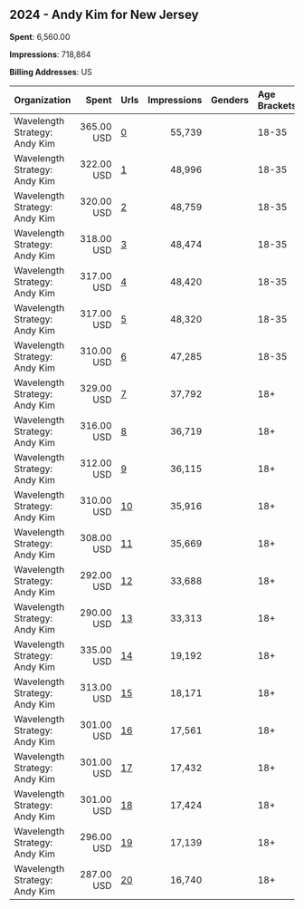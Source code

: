 ## 2024 - Andy Kim for New Jersey 
**Spent**: 6,560.00

**Impressions**: 718,864

**Billing Addresses**: US

|Organization|Spent|Urls|Impressions|Genders|Age Brackets|Country Codes|
|:---|---:|:---|---:|:---|:---|:---|
|Wavelength Strategy: Andy Kim|365.00 USD|[0](https://www.snap.com/political-ads/asset/a5e00b4ae19ef66d4c4e934d28398c46ccb50189dbd45cca4febd1af15413f13?mediaType=mp4)|55,739||18-35|united states|
|Wavelength Strategy: Andy Kim|322.00 USD|[1](https://www.snap.com/political-ads/asset/4bf1bb60ea093b0b0ebe810f378a0f9a3c56c2810d8d21d48304bb175618773d?mediaType=mp4)|48,996||18-35|united states|
|Wavelength Strategy: Andy Kim|320.00 USD|[2](https://www.snap.com/political-ads/asset/19a97d789559fd73b6465c739da5b41168061b114dd0ae86136d4727675115b2?mediaType=mp4)|48,759||18-35|united states|
|Wavelength Strategy: Andy Kim|318.00 USD|[3](https://www.snap.com/political-ads/asset/9d8e08bcfb7389dd63b4e9e21e39c82399faa9035bd7b8f1d93fa30e56fd3e0d?mediaType=png)|48,474||18-35|united states|
|Wavelength Strategy: Andy Kim|317.00 USD|[4](https://www.snap.com/political-ads/asset/946f1513b3ee160612f30882c0aa01ecc90b82693d34ef5ed6da595022228acb?mediaType=mp4)|48,420||18-35|united states|
|Wavelength Strategy: Andy Kim|317.00 USD|[5](https://www.snap.com/political-ads/asset/eee284c5fc66004ef1f7b65bed85c8f952874915c9cb5fcb7fc6332b64e2f0f2?mediaType=png)|48,320||18-35|united states|
|Wavelength Strategy: Andy Kim|310.00 USD|[6](https://www.snap.com/political-ads/asset/db9a9c0178fb8d4dd0d606de4197d9db6ed883622dfd2344b6abb07a5807e584?mediaType=png)|47,285||18-35|united states|
|Wavelength Strategy: Andy Kim|329.00 USD|[7](https://www.snap.com/political-ads/asset/9d8e08bcfb7389dd63b4e9e21e39c82399faa9035bd7b8f1d93fa30e56fd3e0d?mediaType=png)|37,792||18+|united states|
|Wavelength Strategy: Andy Kim|316.00 USD|[8](https://www.snap.com/political-ads/asset/a5e00b4ae19ef66d4c4e934d28398c46ccb50189dbd45cca4febd1af15413f13?mediaType=mp4)|36,719||18+|united states|
|Wavelength Strategy: Andy Kim|312.00 USD|[9](https://www.snap.com/political-ads/asset/4bf1bb60ea093b0b0ebe810f378a0f9a3c56c2810d8d21d48304bb175618773d?mediaType=mp4)|36,115||18+|united states|
|Wavelength Strategy: Andy Kim|310.00 USD|[10](https://www.snap.com/political-ads/asset/19a97d789559fd73b6465c739da5b41168061b114dd0ae86136d4727675115b2?mediaType=mp4)|35,916||18+|united states|
|Wavelength Strategy: Andy Kim|308.00 USD|[11](https://www.snap.com/political-ads/asset/946f1513b3ee160612f30882c0aa01ecc90b82693d34ef5ed6da595022228acb?mediaType=mp4)|35,669||18+|united states|
|Wavelength Strategy: Andy Kim|292.00 USD|[12](https://www.snap.com/political-ads/asset/eee284c5fc66004ef1f7b65bed85c8f952874915c9cb5fcb7fc6332b64e2f0f2?mediaType=png)|33,688||18+|united states|
|Wavelength Strategy: Andy Kim|290.00 USD|[13](https://www.snap.com/political-ads/asset/db9a9c0178fb8d4dd0d606de4197d9db6ed883622dfd2344b6abb07a5807e584?mediaType=png)|33,313||18+|united states|
|Wavelength Strategy: Andy Kim|335.00 USD|[14](https://www.snap.com/political-ads/asset/eee284c5fc66004ef1f7b65bed85c8f952874915c9cb5fcb7fc6332b64e2f0f2?mediaType=png)|19,192||18+|united states|
|Wavelength Strategy: Andy Kim|313.00 USD|[15](https://www.snap.com/political-ads/asset/946f1513b3ee160612f30882c0aa01ecc90b82693d34ef5ed6da595022228acb?mediaType=mp4)|18,171||18+|united states|
|Wavelength Strategy: Andy Kim|301.00 USD|[16](https://www.snap.com/political-ads/asset/4bf1bb60ea093b0b0ebe810f378a0f9a3c56c2810d8d21d48304bb175618773d?mediaType=mp4)|17,561||18+|united states|
|Wavelength Strategy: Andy Kim|301.00 USD|[17](https://www.snap.com/political-ads/asset/9d8e08bcfb7389dd63b4e9e21e39c82399faa9035bd7b8f1d93fa30e56fd3e0d?mediaType=png)|17,432||18+|united states|
|Wavelength Strategy: Andy Kim|301.00 USD|[18](https://www.snap.com/political-ads/asset/a5e00b4ae19ef66d4c4e934d28398c46ccb50189dbd45cca4febd1af15413f13?mediaType=mp4)|17,424||18+|united states|
|Wavelength Strategy: Andy Kim|296.00 USD|[19](https://www.snap.com/political-ads/asset/db9a9c0178fb8d4dd0d606de4197d9db6ed883622dfd2344b6abb07a5807e584?mediaType=png)|17,139||18+|united states|
|Wavelength Strategy: Andy Kim|287.00 USD|[20](https://www.snap.com/political-ads/asset/19a97d789559fd73b6465c739da5b41168061b114dd0ae86136d4727675115b2?mediaType=mp4)|16,740||18+|united states|
